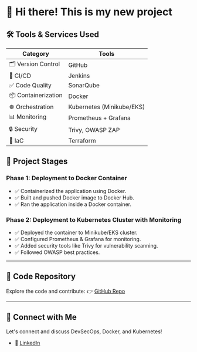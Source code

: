 # 👋 Hi there! This is my new project

## 🛠️ Tools & Services Used

| Category         | Tools                  |
|------------------|------------------------|
| 🗂️ Version Control | GitHub                 |
| 🔁 CI/CD          | Jenkins                |
| ✅ Code Quality   | SonarQube              |
| 📦 Containerization | Docker               |
| ☸️ Orchestration  | Kubernetes (Minikube/EKS) |
| 📊 Monitoring     | Prometheus + Grafana   |
| 🔒 Security       | Trivy, OWASP ZAP       |
| 🌱 IaC            | Terraform              |

## 🚦 Project Stages

### Phase 1: Deployment to Docker Container
- ✅ Containerized the application using Docker.
- ✅ Built and pushed Docker image to Docker Hub.
- ✅ Ran the application inside a Docker container.

### Phase 2: Deployment to Kubernetes Cluster with Monitoring
- ✅ Deployed the container to Minikube/EKS cluster.
- ✅ Configured Prometheus & Grafana for monitoring.
- ✅ Added security tools like Trivy for vulnerability scanning.
- ✅ Followed OWASP best practices.

---

## 📂 Code Repository
Explore the code and contribute:
👉 [GitHub Repo](https://github.com/cloudmaynk/DevOps)

---

## 🤝 Connect with Me
Let's connect and discuss DevSecOps, Docker, and Kubernetes!
- 🔗 [LinkedIn](https://www.linkedin.com/in/mayank-singh-rathore-b3b980268/)
